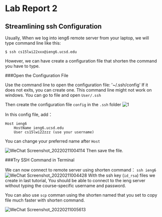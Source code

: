# Lab Report 2
## Streamlining ssh Configuration

Usually, When we log into ieng6 remote server from your laptop, we will type command line like this:

`$ ssh cs15lwi22xxx@ieng6.ucsd.edu`

However, we can have create a configuration file that shorten the command you have to type.

###Open the Configuration File

Use the command line to open the configuration file:
'~/.ssh/config'
If it does not exits, you can create one.
This command line might not work on windows. You can go to file and open `User/.ssh`

Then create the configuration file `config` in the `.ssh` folder
![1](https://user-images.githubusercontent.com/97600878/153560606-badb21ab-ff12-416c-b2e4-89466e1225f6.png)

In this config file, add：
```
Host ieng6
    HostName ieng6.ucsd.edu
    User cs15lwi22zzz (use your username)
```
You can change your preferred name after `Host`

![WeChat Screenshot_20220211004114](https://user-images.githubusercontent.com/97600878/153560985-19028e35-216c-4ddb-84e4-38b38291d5b0.png)
Then save the file.

###Try SSH Command in Terminal

We can now connect to remote server using shorten command：
`ssh ieng6`
![WeChat Screenshot_20220211004428](https://user-images.githubusercontent.com/97600878/153561358-8828ab6d-c5d4-4cc7-b8da-885727c06eeb.png)
With the ssh key (`id_rsa`) files we create in last tutorial, You should be able to connect to the ieng server without typing the course-specific username and password.

You can also use `scp` comman using the shorten named that you set to copy file much faster with shorten command.

![WeChat Screenshot_20220211005613](https://user-images.githubusercontent.com/97600878/153563155-61c0ab6a-30be-4330-b063-ed5cc3106b88.png)


